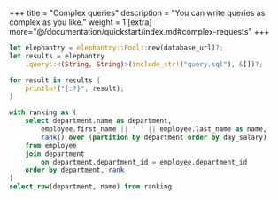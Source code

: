 +++
title = "Complex queries"
description = "You can write queries as complex as you like."
weight = 1
[extra]
more="@/documentation/quickstart/index.md#complex-requests"
+++

```rust
let elephantry = elephantry::Pool::new(database_url)?;
let results = elephantry
    .query::<(String, String)>(include_str!("query.sql"), &[])?;

for result in results {
    println!("{:?}", result);
}
```

```sql
with ranking as (
    select department.name as department,
        employee.first_name || ' ' || employee.last_name as name,
        rank() over (partition by department order by day_salary)
    from employee
    join department
        on department.department_id = employee.department_id
    order by department, rank
)
select row(department, name) from ranking
```
